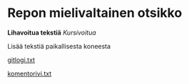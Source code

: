 # Repon mielivaltainen otsikko

**Lihavoitua tekstiä**
*Kursivoitua*

Lisää tekstiä paikallisesta koneesta

[gitlogi.txt](https://github.com/Yytsi/ot-harjoitustyo/blob/master/laskarit/viikko1/gitlog.txt)

[komentorivi.txt](https://github.com/Yytsi/ot-harjoitustyo/blob/master/laskarit/viikko1/komentorivi.txt)

